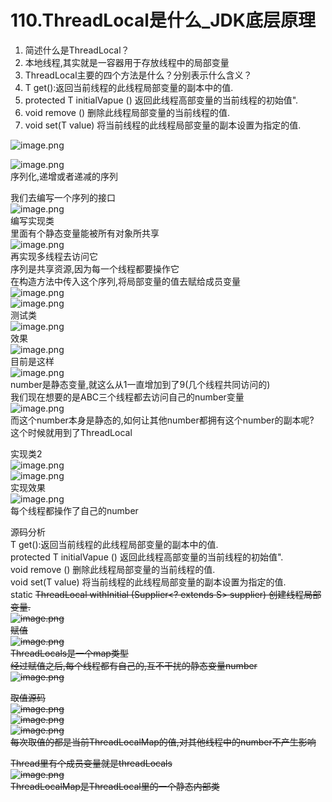 # 110.ThreadLocal是什么_JDK底层原理


1. 简述什么是ThreadLocal？<br />
  1. 本地线程,其实就是一容器用于存放线程中的局部变量
2. ThreadLocal主要的四个方法是什么？分别表示什么含义？
  1. T get():返回当前线程的此线程局部变量的副本中的值.
  1. protected T initialVapue () 返回此线程高部变量的当前线程的初始值".
  1. void remove () 删除此线程局部变量的当前线程的值.
  1. void set(T value) 将当前线程的此线程局部变量的副本设置为指定的值.

![image.png](https://cdn.nlark.com/yuque/0/2019/png/349894/1560330098531-87f6ebf1-1f9d-4fb0-b0bc-598e4cd7db7e.png#align=left&display=inline&height=107&name=image.png&originHeight=213&originWidth=712&size=106564&status=done&width=356)

![image.png](https://cdn.nlark.com/yuque/0/2019/png/349894/1560330174369-21080752-9248-43d7-8b02-842f10cd8160.png#align=left&display=inline&height=48&name=image.png&originHeight=95&originWidth=461&size=32230&status=done&width=230.5)<br />序列化,递增或者递减的序列

我们去编写一个序列的接口<br />![image.png](https://cdn.nlark.com/yuque/0/2019/png/349894/1560330277468-48563c41-b5b8-4520-ac41-ef58a5548960.png#align=left&display=inline&height=107&name=image.png&originHeight=214&originWidth=1003&size=128839&status=done&width=501.5)<br />编写实现类<br />里面有个静态变量能被所有对象所共享<br />![image.png](https://cdn.nlark.com/yuque/0/2019/png/349894/1560330325121-da2a7bbe-69af-43cf-bcc6-1db05d8f88ad.png#align=left&display=inline&height=190&name=image.png&originHeight=379&originWidth=855&size=201540&status=done&width=427.5)<br />再实现多线程去访问它<br />序列是共享资源,因为每一个线程都要操作它<br />在构造方法中传入这个序列,将局部变量的值去赋给成员变量<br />![image.png](https://cdn.nlark.com/yuque/0/2019/png/349894/1560330497060-9a6fdfd9-28af-45f8-a715-d42356d52fd1.png#align=left&display=inline&height=218&name=image.png&originHeight=436&originWidth=1026&size=256927&status=done&width=513)<br />![image.png](https://cdn.nlark.com/yuque/0/2019/png/349894/1560330480620-f8d17247-3242-4ef1-a17a-c4fe3b098742.png#align=left&display=inline&height=27&name=image.png&originHeight=53&originWidth=1024&size=66413&status=done&width=512)<br />测试类<br />![image.png](https://cdn.nlark.com/yuque/0/2019/png/349894/1560330554257-bee5db3b-bd8f-433c-a0f8-639a031e6933.png#align=left&display=inline&height=227&name=image.png&originHeight=453&originWidth=759&size=292471&status=done&width=379.5)<br />效果<br />![image.png](https://cdn.nlark.com/yuque/0/2019/png/349894/1560330572112-73832739-4d72-4e6e-9013-2b9840495438.png#align=left&display=inline&height=190&name=image.png&originHeight=380&originWidth=197&size=98121&status=done&width=98.5)<br />目前是这样<br />![image.png](https://cdn.nlark.com/yuque/0/2019/png/349894/1560330623372-509c4184-5f0d-4b99-889b-881f08a568d8.png#align=left&display=inline&height=192&name=image.png&originHeight=383&originWidth=715&size=133225&status=done&width=357.5)<br />number是静态变量,就这么从1一直增加到了9(几个线程共同访问的)<br />我们现在想要的是ABC三个线程都去访问自己的number变量<br />![image.png](https://cdn.nlark.com/yuque/0/2019/png/349894/1560330705216-42df4c64-f0b8-4823-a3cc-46f0d7fac446.png#align=left&display=inline&height=158&name=image.png&originHeight=316&originWidth=535&size=95515&status=done&width=267.5)<br />而这个number本身是静态的,如何让其他number都拥有这个number的副本呢?<br />这个时候就用到了ThreadLocal

实现类2<br />![image.png](https://cdn.nlark.com/yuque/0/2019/png/349894/1560388036521-b4381b84-cee7-4982-a4c2-e6fa96425c93.png#align=left&display=inline&height=243&name=image.png&originHeight=485&originWidth=1002&size=333578&status=done&width=501)<br />![image.png](https://cdn.nlark.com/yuque/0/2019/png/349894/1560330784263-1cc242ad-bd01-4999-9926-0ba397698247.png#align=left&display=inline&height=32&name=image.png&originHeight=63&originWidth=1029&size=104126&status=done&width=514.5)<br />实现效果<br />![image.png](https://cdn.nlark.com/yuque/0/2019/png/349894/1560388060697-c99f2c2d-0cd3-4f74-961b-34cb4772ee25.png#align=left&display=inline&height=188&name=image.png&originHeight=375&originWidth=229&size=103883&status=done&width=114.5)<br />每个线程都操作了自己的number

源码分析<br />T get():返回当前线程的此线程局部变量的副本中的值.<br />protected T initialVapue () 返回此线程高部变量的当前线程的初始值".<br />void remove () 删除此线程局部变量的当前线程的值.<br />void set(T value) 将当前线程的此线程局部变量的副本设置为指定的值.<br />static <S> ThreadLocal<S> withInitial (Supplier<? extends S> supplier) 创建线程局部变量.<br />![image.png](https://cdn.nlark.com/yuque/0/2019/png/349894/1560388128776-421db374-73c3-4fc7-b100-b3f4e57badd9.png#align=left&display=inline&height=316&name=image.png&originHeight=632&originWidth=1161&size=293846&status=done&width=580.5)<br />赋值<br />![image.png](https://cdn.nlark.com/yuque/0/2019/png/349894/1560388190652-4b0ec2c9-8cca-4493-b014-87f16fb1a881.png#align=left&display=inline&height=309&name=image.png&originHeight=617&originWidth=1000&size=426995&status=done&width=500)<br />ThreadLocals是一个map类型<br />经过赋值之后,每个线程都有自己的,互不干扰的静态变量number<br />![image.png](https://cdn.nlark.com/yuque/0/2019/png/349894/1560388593815-e382487e-128d-4c57-b315-628a0ee21872.png#align=left&display=inline&height=278&name=image.png&originHeight=555&originWidth=1586&size=456867&status=done&width=793)

取值源码<br />![image.png](https://cdn.nlark.com/yuque/0/2019/png/349894/1560388165850-981ca6e3-bc1c-440d-af7f-23984ef05b5e.png#align=left&display=inline&height=193&name=image.png&originHeight=386&originWidth=905&size=218843&status=done&width=452.5)<br />![image.png](https://cdn.nlark.com/yuque/0/2019/png/349894/1560388695735-a0dcb4cd-3ff4-440f-936c-720e521c16b7.png#align=left&display=inline&height=158&name=image.png&originHeight=316&originWidth=923&size=161965&status=done&width=461.5)<br />![image.png](https://cdn.nlark.com/yuque/0/2019/png/349894/1560388733902-6c165c91-cc31-407d-b720-85db202f5d7b.png#align=left&display=inline&height=253&name=image.png&originHeight=505&originWidth=1533&size=471366&status=done&width=766.5)<br />每次取值的都是当前ThreadLocalMap的值,对其他线程中的number不产生影响

Thread里有个成员变量就是threadLocals<br />![image.png](https://cdn.nlark.com/yuque/0/2019/png/349894/1560388243605-69c5df73-0be7-4842-83ca-c2458662f4dc.png#align=left&display=inline&height=163&name=image.png&originHeight=325&originWidth=895&size=249755&status=done&width=447.5)<br />ThreadLocalMap是ThreadLocal里的一个静态内部类

